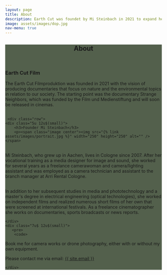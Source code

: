 ```yaml
---
layout: page
title: About 
description: Earth Cut was foundet by Mi Steinbach in 2021 to expand her filmmaking to documentaries that reflect her personal signature.
image: assets/images/dop.jpg
nav-menu: true
---
```


<!-- Main -->
<div id="main" class="alt" style="background-color: #192b0fbd">

<!-- One -->
<section id="one">
	<div class="inner">
		<header class="major">
			<h1>About</h1>
		</header>
<h3>Earth Cut Film</h3>
		The Earth Cut Filmproduktion was founded in 2021 with the vision of producing documentaries that focus on nature and the environmental topics in relation to our society. The starting point was the documentary Strange Neighbors, which was funded by the Film und Medienstiftung and will soon be released in cinemas. 
		<br> <br>
		
	 <div class="row">
	<div class="5u 12u$(small)">
		<h3>Founder Mi Steinbach</h3>
		<p><span class="image center"><img src="{% link assets/images/portrait.jpg %}" width="250" height="250" alt="" /></span>
<br>
Mi Steinbach, who grew up in Aachen, lives in Cologne since 2007. After her vocational training as a media designer for image and sound, she worked for several years as a freelance camerawoman and camera/lighting assistant and was employed as a camera technician and assistant to the branch manager at Arri Rental Cologne.  <br> <br>

In addition to her subsequent studies in media and phototechnology and a master's degree in electrical engineering (optical technologies), she worked on independent films and realized numerous short films of her own that were screened at international festivals. As a freelance cinematographer she works on documentaries, sports broadcasts or news reports.</p>
  
	</div>
	<div class="7u$ 12u$(small)">
       <pre>
        <code>
Book me for camera works 
or drone photography, 
either with or without 
my own equipment.

Please contact me via email:
<a href="mailto:{{ site.email }}">{{ site.email }}</a> 
        </code>
        </pre>
                </tbody>
            </table> 
        </div>

	</div>
</div>
